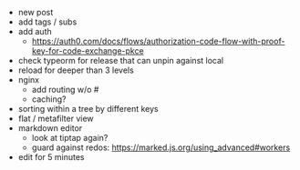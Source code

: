 - new post
- add tags / subs
- add auth
  - https://auth0.com/docs/flows/authorization-code-flow-with-proof-key-for-code-exchange-pkce
- check typeorm for release that can unpin against local
- reload for deeper than 3 levels
- nginx
  - add routing w/o #
  - caching?
- sorting within a tree by different keys
- flat / metafilter view
- markdown editor
  - look at tiptap again?
  - guard against redos: https://marked.js.org/using_advanced#workers
- edit for 5 minutes

